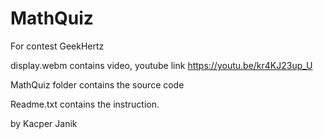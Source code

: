 # MathQuiz
For contest Geek<a/>Hertz

display.webm contains video, youtube link https://youtu.be/kr4KJ23up_U

MathQuiz folder contains the source code

Readme.txt contains the instruction.


by Kacper Janik
